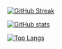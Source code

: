 [![GitHub Streak](https://streak-stats.demolab.com/?user=abnew123)](https://git.io/streak-stats)

[![GitHub stats](https://github-readme-stats.vercel.app/api?username=abnew123)](https://github.com/anuraghazra/github-readme-stats)

[![Top Langs](https://github-readme-stats.vercel.app/api/top-langs/?username=abnew123)](https://github.com/anuraghazra/github-readme-stats)

<!--
**abnew123/abnew123** is a ✨ _special_ ✨ repository because its `README.md` (this file) appears on your GitHub profile.

Here are some ideas to get you started:

- 🔭 I’m currently working on ...
- 🌱 I’m currently learning ...
- 👯 I’m looking to collaborate on ...
- 🤔 I’m looking for help with ...
- 💬 Ask me about ...
- 📫 How to reach me: ...
- 😄 Pronouns: ...
- ⚡ Fun fact: ...
-->
